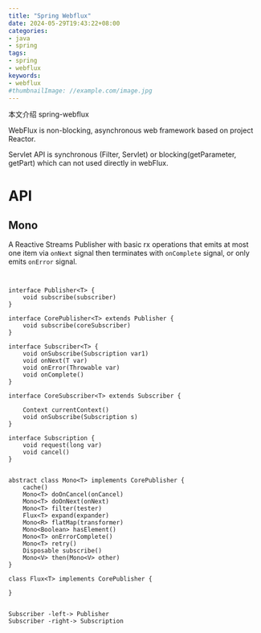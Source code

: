 ```yaml
---
title: "Spring Webflux"
date: 2024-05-29T19:43:22+08:00
categories:
- java
- spring
tags:
- spring
- webflux
keywords:
- webflux
#thumbnailImage: //example.com/image.jpg
---
```

本文介绍 spring-webflux

<!--more-->


WebFlux is non-blocking, asynchronous web framework based on project Reactor.

Servlet API is synchronous (Filter, Servlet) or blocking(getParameter, getPart) which can not used directly in webFlux.


# API

## Mono
A Reactive Streams Publisher with basic rx operations that emits at most one item via `onNext` signal then terminates with `onComplete` signal, or only emits `onError` signal.

```plantuml


interface Publisher<T> {
    void subscribe(subscriber)
}

interface CorePublisher<T> extends Publisher {
    void subscribe(coreSubscriber)
}

interface Subscriber<T> {
    void onSubscribe(Subscription var1)
    void onNext(T var)
    void onError(Throwable var)
    void onComplete()
}

interface CoreSubscriber<T> extends Subscriber {

    Context currentContext()
    void onSubscribe(Subscription s)
}

interface Subscription {
    void request(long var)
    void cancel()
}


abstract class Mono<T> implements CorePublisher {
    cache()
    Mono<T> doOnCancel(onCancel)
    Mono<T> doOnNext(onNext)
    Mono<T> filter(tester)
    Flux<T> expand(expander)
    Mono<R> flatMap(transformer)
    Mono<Boolean> hasElement()
    Mono<T> onErrorComplete()
    Mono<T> retry()
    Disposable subscribe()
    Mono<V> then(Mono<V> other)
}

class Flux<T> implements CorePublisher {

}


Subscriber -left-> Publisher
Subscriber -right-> Subscription
```